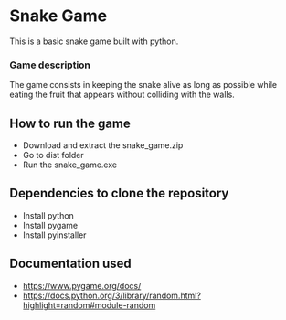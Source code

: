 # Snake Game
This is a basic snake game built with python.

### Game description
The game consists in keeping the snake alive as long as possible while eating the fruit that appears without colliding with the walls.

## How to run the game
- Download and extract the snake_game.zip
- Go to dist folder
- Run the snake_game.exe

## Dependencies to clone the repository
- Install python
- Install pygame
- Install pyinstaller

## Documentation used
- https://www.pygame.org/docs/
- https://docs.python.org/3/library/random.html?highlight=random#module-random
